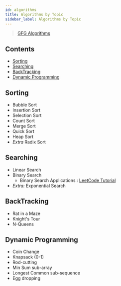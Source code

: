 ```yaml
---
id: algorithms
title: Algorithms by Topic
sidebar_label: Algorithms by Topic
---
```


> [GFG Algorithms](https://www.geeksforgeeks.org/fundamentals-of-algorithms/)

## Contents <!-- omit in toc --> 
- [Sorting](#sorting)
- [Searching](#searching)
- [BackTracking](#backtracking)
- [Dynamic Programming](#dynamic-programming)

## Sorting

- Bubble Sort
- Insertion Sort
- Selection Sort
- Count Sort
- Merge Sort
- Quick Sort
- Heap Sort
- _Extra_ Radix Sort

## Searching

- Linear Search
- Binary Search
    - Binary Search Applications : [LeetCode Tutorial](https://leetcode.com/explore/learn/card/binary-search/)
- _Extra:_ Exponential Search

## BackTracking

- Rat in a Maze
- Knight's Tour
- N-Queens

## Dynamic Programming

- Coin Change
- Knapsack (0-1)
- Rod-cutting
- Min Sum sub-array
- Longest Common sub-sequence
- Egg dropping
